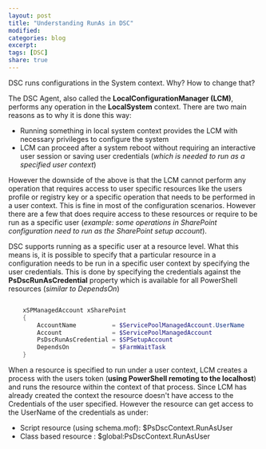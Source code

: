 ```yaml
---
layout: post
title: "Understanding RunAs in DSC"
modified:
categories: blog
excerpt:
tags: [DSC]
share: true
---
```


DSC runs configurations in the System context. Why? How to change that?

The DSC Agent, also called the **LocalConfigurationManager (LCM)**, performs any operation in the **LocalSystem** context. There are two main reasons as to why it is done this way:
* Running something in local system context provides the LCM with necessary privileges to configure the system
* LCM can proceed after a system reboot without requiring an interactive user session or saving user credentials (*which is needed to run as a specified user context*)


However the downside of the above is that the LCM cannot perform any operation that requires access to user specific resources like the users profile or registry key or a specific operation that needs to be performed in a user context. This is fine in most of the configuration scenarios. However there are a few that does require access to these resources or require to be run as a specific user (*example: some operations in SharePoint configuration need to run as the SharePoint setup account*).

DSC supports running as a specific user at a resource level. What this means is, it is possible to specify that a particular resource in a configuration needs to be run in a specific user context by specifying the user credentials. This is done by specifying the credentials against the **PsDscRunAsCredential** property which is available for all PowerShell resources (*similar to DependsOn*)

```PowerShell

    xSPManagedAccount xSharePoint 
    { 
        AccountName          = $ServicePoolManagedAccount.UserName 
        Account              = $ServicePoolManagedAccount 
        PsDscRunAsCredential = $SPSetupAccount 
        DependsOn            = $FarmWaitTask 
    } 

```

When a resource is specified to run under a user context, LCM creates a process with the users token (**using PowerShell remoting to the localhost**) and runs the resource within the context of that process. Since LCM has already created the context the resource doesn't have access to the Credentials of the user specified. However the resource can get access to the UserName of the credentials as under:
* Script resource (using schema.mof): $PsDscContext.RunAsUser  
* Class based resource : $global:PsDscContext.RunAsUser  

